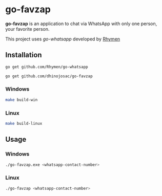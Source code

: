 # go-favzap

**go-favzap** is an application to chat via WhatsApp with only one person, your favorite person.

This project uses *go-whatsapp* developed by [Rhymen](https://github.com/Rhymen/go-whatsapp)

## Installation
```sh
go get github.com/Rhymen/go-whatsapp
```
```sh
go get github.com/dhinojosac/go-favzap
```
### Windows
```sh
make build-win
```
### Linux
```sh
make build-linux
```

## Usage 

### Windows
```sh
./go-favzap.exe <whatsapp-contact-number>
```
### Linux
```sh
./go-favzap <whatsapp-contact-number>
```